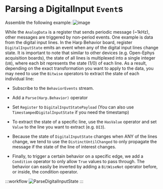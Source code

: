 # Parsing a DigitalInput `Event`s


Assemble the following example:
![image](~/images/behavior_digital_input.png)


While the `AnalogData` is a register that sends periodic message (~1kHz), other messages are triggered by non-period events. One example is data from the digital input lines. In the Harp Behavior board, register `DigitalInputState` emits an event when any of the digital input lines change state. It is important to note that similar to other devices (e.g. Open-Ephys acquisition boards), the state of all lines is multiplexed into a single integer (`U8`), where each bit represents the state (1/0) of each line. As a result, depending on the exact transformation you want to apply to the data, you may need to use the `Bitwise` operators to extract the state of each individual line:

- Subscribe to the `BehaviorEvents` stream.
- Add a `Parse(Harp.Behavior)` operator
- Set `Register` to `DigitalInputStatePayload` (You can also use `TimestampedDigitalInputState` if you need the timestamp)

- To extract the state of a specific line, use the `HasValue` operator and set `Value` to the line you want to extract (e.g. `DI3`).
- Because the state of `DigitalInputState` changes when ANY of the lines change, we tend to use the `DistinctUntilChanged` to only propagate the message if the state of the line of interest changes.
- Finally, to trigger a certain behavior on a specific edge, we add a `Condition` operator to only allow `True` values to pass through. The behavior can easily be inverted by adding a `BitWiseNot` operator before, or inside, the condition operator.

:::workflow
![ParseDigitalInputState](~/workflows/ParseDigitalInputState.bonsai)
:::

